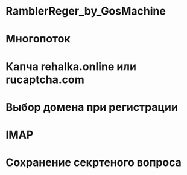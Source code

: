 # RamblerReger_by_GosMachine
# Многопоток
# Капча rehalka.online или rucaptcha.com
# Выбор домена при регистрации
# IMAP
# Сохранение секртеного вопроса
